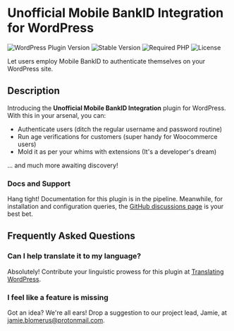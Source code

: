 # Unofficial Mobile BankID Integration for WordPress

![WordPress Plugin Version](https://img.shields.io/badge/WordPress%20Version-5.2%20|%206.5-green)
![Stable Version](https://img.shields.io/badge/Stable%20Tag-1.1-blue)
![Required PHP](https://img.shields.io/badge/PHP-%3E%3D%207.2-red)
![License](https://img.shields.io/badge/License-GPLv3-orange)

Let users employ Mobile BankID to authenticate themselves on your WordPress site.

## Description

Introducing the **Unofficial Mobile BankID Integration** plugin for WordPress. With this in your arsenal, you can:

- Authenticate users (ditch the regular username and password routine)
- Run age verifications for customers (super handy for Woocommerce users)
- Mold it as per your whims with extensions (It's a developer's dream)

... and much more awaiting discovery!

### Docs and Support

Hang tight! Documentation for this plugin is in the pipeline. Meanwhile, for installation and configuration queries, the [GitHub discussions page](https://github.com/jamieblomerus/WP-Mobile-BankID-Integration/discussions) is your best bet.

## Frequently Asked Questions

### Can I help translate it to my language?

Absolutely! Contribute your linguistic prowess for this plugin at [Translating WordPress](https://translate.wordpress.org/).

### I feel like a feature is missing

Got an idea? We're all ears! Drop a suggestion to our project lead, Jamie, at [jamie.blomerus@protonmail.com](mailto:jamie.blomerus@protonmail.com).
